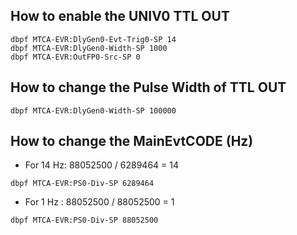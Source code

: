 

## How to enable the UNIV0 TTL OUT 
```
dbpf MTCA-EVR:DlyGen0-Evt-Trig0-SP 14
dbpf MTCA-EVR:DlyGen0-Width-SP 1000
dbpf MTCA-EVR:OutFP0-Src-SP 0 
```

## How to change the Pulse Width of TTL OUT

```
dbpf MTCA-EVR:DlyGen0-Width-SP 100000
```

## How to change the MainEvtCODE (Hz)

* For 14 Hz: 88052500 / 6289464 = 14
```
dbpf MTCA-EVR:PS0-Div-SP 6289464
```

* For 1 Hz : 88052500 / 88052500 = 1
```
dbpf MTCA-EVR:PS0-Div-SP 88052500
```